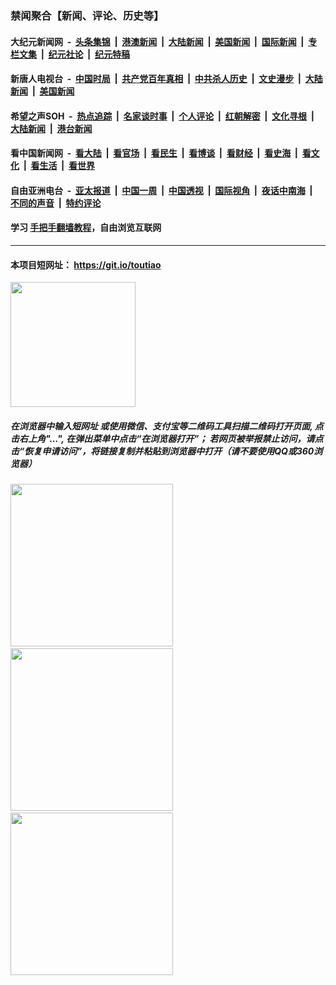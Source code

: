 ### 禁闻聚合【新闻、评论、历史等】

#### 大纪元新闻网 &nbsp;-&nbsp; [头条集锦](indexes/E头条集锦.md?t=02061255) &nbsp;|&nbsp; [港澳新闻](indexes/E港澳新闻.md?t=02061255)  &nbsp;|&nbsp; [大陆新闻](indexes/E大陆新闻.md?t=02061255) &nbsp;|&nbsp; [美国新闻](indexes/E美国新闻.md?t=02061255) &nbsp;|&nbsp; [国际新闻](indexes/E国际新闻.md?t=02061255) &nbsp;|&nbsp; [专栏文集](indexes/E专栏文集.md?t=02061255) &nbsp;|&nbsp; [纪元社论](indexes/E纪元社论.md?t=02061255) &nbsp;|&nbsp; [纪元特稿](indexes/E纪元特稿.md?t=02061255) 

#### 新唐人电视台 &nbsp;-&nbsp; [中国时局](indexes/N中国时局.md?t=02061255) &nbsp;|&nbsp; [共产党百年真相](indexes/N共产党百年真相.md?t=02061255) &nbsp;|&nbsp; [中共杀人历史](indexes/N中共杀人历史.md?t=02061255) &nbsp;|&nbsp; [文史漫步](indexes/N文史漫步.md?t=02061255) &nbsp;|&nbsp; [大陆新闻](indexes/N大陆新闻.md?t=02061255) &nbsp;|&nbsp; [美国新闻](indexes/N美国新闻.md?t=02061255)

#### 希望之声SOH &nbsp;-&nbsp; [热点追踪](indexes/H热点追踪.md?t=02061255) &nbsp;|&nbsp; [名家谈时事](indexes/H名家谈时事.md?t=02061255) &nbsp;|&nbsp; [个人评论](indexes/H个人评论.md?t=02061255)  &nbsp;|&nbsp; [红朝解密](indexes/H红朝解密.md?t=02061255) &nbsp;|&nbsp; [文化寻根](indexes/H文化寻根.md?t=02061255) &nbsp;|&nbsp; [大陆新闻](indexes/H大陆新闻.md?t=02061255) &nbsp;|&nbsp; [港台新闻](indexes/H港台新闻.md?t=02061255)

#### 看中国新闻网 &nbsp;-&nbsp; [看大陆](indexes/S看大陆.md?t=02061255) &nbsp;|&nbsp; [看官场](indexes/S看官场.md?t=02061255) &nbsp;|&nbsp; [看民生](indexes/S看民生.md?t=02061255)  &nbsp;|&nbsp; [看博谈](indexes/S看博谈.md?t=02061255) &nbsp;|&nbsp; [看财经](indexes/S看财经.md?t=02061255) &nbsp;|&nbsp; [看史海](indexes/S看史海.md?t=02061255) &nbsp;|&nbsp; [看文化](indexes/S看文化.md?t=02061255) &nbsp;|&nbsp; [看生活](indexes/S看生活.md?t=02061255) &nbsp;|&nbsp; [看世界](indexes/S看世界.md?t=02061255)

#### 自由亚洲电台 &nbsp;-&nbsp; [亚太报道](indexes/R亚太报道.md?t=02061255) &nbsp;|&nbsp; [中国一周](indexes/R中国一周.md?t=02061255) &nbsp;|&nbsp; [中国透视](indexes/R中国透视.md?t=02061255)  &nbsp;|&nbsp; [国际视角](indexes/R国际视角.md?t=02061255) &nbsp;|&nbsp; [夜话中南海](indexes/R夜话中南海.md?t=02061255) &nbsp;|&nbsp; [不同的声音](indexes/R不同的声音.md?t=02061255) &nbsp;|&nbsp; [特约评论](indexes/R特约评论.md?t=02061255)

#### 学习 [手把手翻墙教程](https://github.com/gfw-breaker/guides/wiki)，自由浏览互联网

----

#### 本项目短网址： https://git.io/toutiao
<img src="https://raw.githubusercontent.com/gfw-breaker/banned-news/master/scripts/img/qr.png" width="200px"/>  

##### 在浏览器中输入短网址 或使用微信、支付宝等二维码工具扫描二维码打开页面, 点击右上角"...", 在弹出菜单中点击“在浏览器打开”； 若网页被举报禁止访问，请点击“恢复申请访问”，将链接复制并粘贴到浏览器中打开（请不要使用QQ或360浏览器）

<img src="https://raw.githubusercontent.com/gfw-breaker/banned-news/master/scripts/img/1.png" width="260px"/> &nbsp; <img src="https://raw.githubusercontent.com/gfw-breaker/banned-news/master/scripts/img/2.png" width="260px"/> &nbsp; <img src="https://raw.githubusercontent.com/gfw-breaker/banned-news/master/scripts/img/3.png" width="260px"/>
